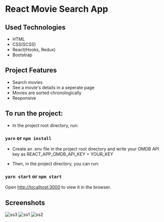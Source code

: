 # React Movie Search App

## Used Technologies

- HTML
- CSS(SCSS)
- React(Hooks, Redux)
- Bootstrap

## Project Features

- Search movies
- See a movie's details in a seperate page
- Movies are sorted chronologically
- Responsive

## To run the project:

- In the project root directory, run:

### `yarn` or `npm install`

- Create an .env file in the project root directory and write your OMDB API key as REACT_APP_OMDB_API_KEY = YOUR_KEY

- Then, in the project directory, you can run:

### `yarn start` or `npm start`

Open [http://localhost:3000](http://localhost:3000) to view it in the browser.

## Screenshots

![ss3](https://user-images.githubusercontent.com/45145525/90691928-dd02ed00-e27c-11ea-8509-c4c65641f5e6.JPG)
![ss1](https://user-images.githubusercontent.com/45145525/90691931-dd9b8380-e27c-11ea-986f-929dd08e7201.JPG)
![ss2](https://user-images.githubusercontent.com/45145525/90691934-de341a00-e27c-11ea-8f72-b1707ae39a61.JPG)
